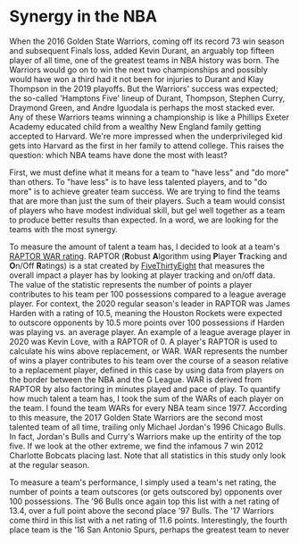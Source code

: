 # Synergy in the NBA

When the 2016 Golden State Warriors, coming off its record 73 win season and subsequent Finals loss, added Kevin Durant, an arguably top fifteen player of all time, one of the greatest teams in NBA history was born. The Warriors would go on to win the next two championships and possibly would have won a third had it not been for injuries to Durant and Klay Thompson in the 2019 playoffs. But the Warriors' success was expected; the so-called 'Hamptons Five' lineup of Durant, Thompson, Stephen Curry, Draymond Green, and Andre Iguodala is perhaps the most stacked ever. Any of these Warriors teams winning a championship is like a Phillips Exeter Academy educated child from a wealthy New England family getting accepted to Harvard. We're more impressed when   the underprivileged kid gets into Harvard as the first in her family to attend college. This raises the question: which NBA teams have done the most with least?  

First, we must define what it means for a team to "have less" and "do more" than others. To "have less" is to have less talented players, and to "do more" is to achieve greater team success. We are trying to find the teams that are more than just the sum of their players. Such a team would consist of players who have modest individual skill, but gel well together as a team to produce better results than expected. In a word, we are looking for the teams with the most synergy.  

To measure the amount of talent a team has, I decided to look at a team's [RAPTOR WAR rating](https://fivethirtyeight.com/features/how-our-raptor-metric-works/). RAPTOR (**R**obust **A**lgorithm using **P**layer **T**racking and **O**n/Off **R**atings) is a stat created by [FiveThirtyEight](https://fivethirtyeight.com) that measures the overall impact a player has by looking at player tracking and on/off data. The value of the statistic represents the number of points a player contributes to his team per 100 possessions compared to a league average player. For context, the 2020 regular season's leader in RAPTOR was James Harden with a rating of 10.5, meaning the Houston Rockets were expected to outscore opponents by 10.5 more points over 100 possessions if Harden was playing vs. an average player. An example of a league average player in 2020 was Kevin Love, with a RAPTOR of 0. A player's RAPTOR is used to calculate his wins above replacement, or WAR. WAR represents the number of wins a player contributes to his team over the course of a season relative to a replacement player, defined in this case by using data from players on the border between the NBA and the G League. WAR is derived from RAPTOR by also factoring in minutes played and pace of play. To quantify how much talent a team has, I took the sum of the WARs of each player on the team. I found the team WARs for every NBA team since 1977. According to this measure, the 2017 Golden State Warriors are the second most talented team of all time, trailing only Michael Jordan's 1996 Chicago Bulls. In fact, Jordan's Bulls and Curry's Warriors make up the entirity of the top five. If we look at the other extreme, we find the infamous 7 win 2012 Charlotte Bobcats placing last. Note that all statistics in this study only look at the regular season. 

To measure a team's performance, I simply used a team's net rating, the number of points a team outscores (or gets outscored by) opponents over 100 possessions. The '96 Bulls once again top this list with a net rating of 13.4, over a full point above the second place '97 Bulls. The '17 Warriors come third in this list with a net rating of 11.6 points. Interestingly, the fourth place team is the '16 San Antonio Spurs, perhaps the greatest team to never 